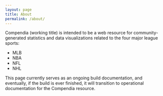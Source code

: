 ```yaml
---
layout: page
title: About
permalink: /about/
---
```


Compendia (working title) is intended to be a web resource for community-generated statistics 
and data visualizations related to the four major league sports:

* MLB
* NBA
* NFL
* NHL

This page currently serves as an ongoing build documentation, and eventually, if the build is
ever finished, it will transition to operational documentation for the Compendia resource.
